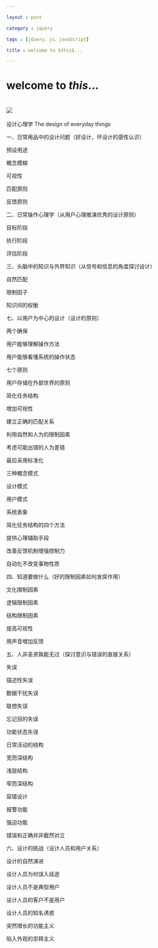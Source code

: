 ```yaml
---

layout : post

category : jquery

tags : [jQuery、js、javaScript]

title : welcome to $this$...

---
```



# welcome to $this$...

# <img src="http://www.baidu.com/img/baidu_sylogo1.gif" />

<?xml version="1.0"?>
<map version="0.9.0">
  <node id="z6S0mCzo">
    <richcontent TYPE="NODE">
      <html>
        <head/>
        <body>
          <p>&#x8BBE;&#x8BA1;&#x5FC3;&#x7406;&#x5B66; The design of everyday things</p>
        </body>
      </html>
    </richcontent>
    <node id="CXMajCbZ" POSITION="right">
      <richcontent TYPE="NODE">
        <html>
          <head/>
          <body>
            <p>&#x4E00;&#x3001;&#x65E5;&#x5E38;&#x7528;&#x54C1;&#x4E2D;&#x7684;&#x8BBE;&#x8BA1;&#x95EE;&#x9898;&#xFF08;&#x597D;&#x8BBE;&#x8BA1;&#xFF0C;&#x574F;&#x8BBE;&#x8BA1;&#x7684;&#x611F;&#x6027;&#x8BA4;&#x8BC6;&#xFF09;</p>
          </body>
        </html>
      </richcontent>
      <node id="YyoM3TBs" POSITION="right">
        <richcontent TYPE="NODE">
          <html>
            <head/>
            <body>
              <p>&#x9884;&#x8BBE;&#x7528;&#x9014;</p>
            </body>
          </html>
        </richcontent>
      </node>
      <node id="pDDRRitd" POSITION="right">
        <richcontent TYPE="NODE">
          <html>
            <head/>
            <body>
              <p>&#x6982;&#x5FF5;&#x6A21;&#x7CCA;</p>
            </body>
          </html>
        </richcontent>
      </node>
      <node id="YVOUEC1L" POSITION="right">
        <richcontent TYPE="NODE">
          <html>
            <head/>
            <body>
              <p>&#x53EF;&#x89C6;&#x6027;</p>
            </body>
          </html>
        </richcontent>
      </node>
      <node id="kwhFTc7N" POSITION="right">
        <richcontent TYPE="NODE">
          <html>
            <head/>
            <body>
              <p>&#x5339;&#x914D;&#x539F;&#x5219;</p>
            </body>
          </html>
        </richcontent>
      </node>
      <node id="jzpPe1rI" POSITION="right">
        <richcontent TYPE="NODE">
          <html>
            <head/>
            <body>
              <p>&#x53CD;&#x9988;&#x539F;&#x5219;</p>
            </body>
          </html>
        </richcontent>
      </node>
    </node>
    <node id="ecnNdO28" POSITION="right">
      <richcontent TYPE="NODE">
        <html>
          <head/>
          <body>
            <p>&#x4E8C;&#x3001;&#x65E5;&#x5E38;&#x64CD;&#x4F5C;&#x5FC3;&#x7406;&#x5B66;&#xFF08;&#x4ECE;&#x7528;&#x6237;&#x5FC3;&#x7406;&#x63A8;&#x6F14;&#x4F18;&#x79C0;&#x7684;&#x8BBE;&#x8BA1;&#x539F;&#x5219;&#xFF09;</p>
          </body>
        </html>
      </richcontent>
      <node id="fP3RYOLH" POSITION="right">
        <richcontent TYPE="NODE">
          <html>
            <head/>
            <body>
              <p>&#x76EE;&#x6807;&#x9636;&#x6BB5;</p>
            </body>
          </html>
        </richcontent>
      </node>
      <node id="uQ5QlFj0" POSITION="right">
        <richcontent TYPE="NODE">
          <html>
            <head/>
            <body>
              <p>&#x6267;&#x884C;&#x9636;&#x6BB5;</p>
            </body>
          </html>
        </richcontent>
      </node>
      <node id="f5YKIXzZ" POSITION="right">
        <richcontent TYPE="NODE">
          <html>
            <head/>
            <body>
              <p>&#x8BC4;&#x4F30;&#x9636;&#x6BB5;</p>
            </body>
          </html>
        </richcontent>
      </node>
    </node>
    <node id="oVN2ihiS" POSITION="left">
      <richcontent TYPE="NODE">
        <html>
          <head/>
          <body>
            <p>&#x4E09;&#x3001;&#x5934;&#x8111;&#x4E2D;&#x7684;&#x77E5;&#x8BC6;&#x4E0E;&#x5916;&#x754C;&#x77E5;&#x8BC6;&#xFF08;&#x4ECE;&#x4FE1;&#x53F7;&#x548C;&#x4FE1;&#x606F;&#x7684;&#x89D2;&#x5EA6;&#x63A2;&#x8BA8;&#x8BBE;&#x8BA1;&#xFF09;</p>
          </body>
        </html>
      </richcontent>
      <node id="NCMHLuOm" POSITION="left">
        <richcontent TYPE="NODE">
          <html>
            <head/>
            <body>
              <p>&#x81EA;&#x7136;&#x5339;&#x914D;</p>
            </body>
          </html>
        </richcontent>
      </node>
      <node id="omR5V25W" POSITION="left">
        <richcontent TYPE="NODE">
          <html>
            <head/>
            <body>
              <p>&#x9650;&#x5236;&#x56E0;&#x5B50;</p>
            </body>
          </html>
        </richcontent>
      </node>
      <node id="Zd3jQnRz" POSITION="left">
        <richcontent TYPE="NODE">
          <html>
            <head/>
            <body>
              <p>&#x77E5;&#x8BC6;&#x95F4;&#x7684;&#x6743;&#x8861;</p>
            </body>
          </html>
        </richcontent>
      </node>
    </node>
    <node id="UM1okmyw" POSITION="right">
      <richcontent TYPE="NODE">
        <html>
          <head/>
          <body>
            <p>&#x4E03;&#x3001;&#x4EE5;&#x7528;&#x6237;&#x4E3A;&#x4E2D;&#x5FC3;&#x7684;&#x8BBE;&#x8BA1;&#xFF08;&#x8BBE;&#x8BA1;&#x7684;&#x539F;&#x5219;&#xFF09;</p>
          </body>
        </html>
      </richcontent>
      <node id="jlBW7ZEM" POSITION="right">
        <richcontent TYPE="NODE">
          <html>
            <head/>
            <body>
              <p>&#x4E24;&#x4E2A;&#x786E;&#x4FDD;</p>
            </body>
          </html>
        </richcontent>
        <node id="IFGHNmqa" POSITION="right">
          <richcontent TYPE="NODE">
            <html>
              <head/>
              <body>
                <p>&#x7528;&#x6237;&#x80FD;&#x591F;&#x7406;&#x89E3;&#x64CD;&#x4F5C;&#x65B9;&#x6CD5;</p>
              </body>
            </html>
          </richcontent>
        </node>
        <node id="m608mu7F" POSITION="right">
          <richcontent TYPE="NODE">
            <html>
              <head/>
              <body>
                <p>&#x7528;&#x6237;&#x80FD;&#x591F;&#x770B;&#x61C2;&#x7CFB;&#x7EDF;&#x7684;&#x64CD;&#x4F5C;&#x72B6;&#x6001;</p>
              </body>
            </html>
          </richcontent>
        </node>
      </node>
      <node id="miNh43hd" POSITION="right">
        <richcontent TYPE="NODE">
          <html>
            <head/>
            <body>
              <p>&#x4E03;&#x4E2A;&#x539F;&#x5219;</p>
            </body>
          </html>
        </richcontent>
        <node id="SCYi7Fzm" POSITION="right">
          <richcontent TYPE="NODE">
            <html>
              <head/>
              <body>
                <p>&#x7528;&#x6237;&#x5B58;&#x50A8;&#x5728;&#x5916;&#x90E8;&#x4E16;&#x754C;&#x7684;&#x539F;&#x5219;</p>
              </body>
            </html>
          </richcontent>
        </node>
        <node id="QyPrUdr3" POSITION="right">
          <richcontent TYPE="NODE">
            <html>
              <head/>
              <body>
                <p>&#x7B80;&#x5316;&#x4EFB;&#x52A1;&#x7ED3;&#x6784;</p>
              </body>
            </html>
          </richcontent>
        </node>
        <node id="xdYs6Rqg" POSITION="right">
          <richcontent TYPE="NODE">
            <html>
              <head/>
              <body>
                <p>&#x589E;&#x52A0;&#x53EF;&#x89C6;&#x6027;</p>
              </body>
            </html>
          </richcontent>
        </node>
        <node id="MMex0jJR" POSITION="right">
          <richcontent TYPE="NODE">
            <html>
              <head/>
              <body>
                <p>&#x5EFA;&#x7ACB;&#x6B63;&#x786E;&#x7684;&#x5339;&#x914D;&#x5173;&#x7CFB;</p>
              </body>
            </html>
          </richcontent>
        </node>
        <node id="nYEsAqUC" POSITION="right">
          <richcontent TYPE="NODE">
            <html>
              <head/>
              <body>
                <p>&#x5229;&#x7528;&#x81EA;&#x7136;&#x548C;&#x4EBA;&#x4E3A;&#x7684;&#x9650;&#x5236;&#x56E0;&#x7D20;</p>
              </body>
            </html>
          </richcontent>
        </node>
        <node id="tfRslyeR" POSITION="right">
          <richcontent TYPE="NODE">
            <html>
              <head/>
              <body>
                <p>&#x8003;&#x8651;&#x53EF;&#x80FD;&#x51FA;&#x9519;&#x7684;&#x4EBA;&#x4E3A;&#x5DEE;&#x9519;</p>
              </body>
            </html>
          </richcontent>
        </node>
        <node id="nruZR3fZ" POSITION="right">
          <richcontent TYPE="NODE">
            <html>
              <head/>
              <body>
                <p>&#x6700;&#x540E;&#x91C7;&#x7528;&#x6807;&#x51C6;&#x5316;</p>
              </body>
            </html>
          </richcontent>
        </node>
      </node>
      <node id="hH6rHPQh" POSITION="right">
        <richcontent TYPE="NODE">
          <html>
            <head/>
            <body>
              <p>&#x4E09;&#x79CD;&#x6982;&#x5FF5;&#x6A21;&#x5F0F;</p>
            </body>
          </html>
        </richcontent>
        <node id="qbmfZMzo" POSITION="right">
          <richcontent TYPE="NODE">
            <html>
              <head/>
              <body>
                <p>&#x8BBE;&#x8BA1;&#x6A21;&#x5F0F;</p>
              </body>
            </html>
          </richcontent>
        </node>
        <node id="NNRrPFVK" POSITION="right">
          <richcontent TYPE="NODE">
            <html>
              <head/>
              <body>
                <p>&#x7528;&#x6237;&#x6A21;&#x5F0F;</p>
              </body>
            </html>
          </richcontent>
        </node>
        <node id="YMeeqOlq" POSITION="right">
          <richcontent TYPE="NODE">
            <html>
              <head/>
              <body>
                <p>&#x7CFB;&#x7EDF;&#x8868;&#x8C61;</p>
              </body>
            </html>
          </richcontent>
        </node>
      </node>
      <node id="QgcTzjym" POSITION="right">
        <richcontent TYPE="NODE">
          <html>
            <head/>
            <body>
              <p>&#x7B80;&#x5316;&#x4EFB;&#x52A1;&#x7ED3;&#x6784;&#x7684;&#x56DB;&#x4E2A;&#x65B9;&#x6CD5;</p>
            </body>
          </html>
        </richcontent>
        <node id="ATMQQ1K5" POSITION="right">
          <richcontent TYPE="NODE">
            <html>
              <head/>
              <body>
                <p>&#x63D0;&#x4F9B;&#x5FC3;&#x7406;&#x8F85;&#x52A9;&#x624B;&#x6BB5;</p>
              </body>
            </html>
          </richcontent>
        </node>
        <node id="CZXXEw1f" POSITION="right">
          <richcontent TYPE="NODE">
            <html>
              <head/>
              <body>
                <p>&#x6539;&#x5584;&#x53CD;&#x9988;&#x673A;&#x5236;&#x589E;&#x5F3A;&#x63A7;&#x5236;&#x529B;</p>
              </body>
            </html>
          </richcontent>
        </node>
        <node id="NadJ1mqv" POSITION="right">
          <richcontent TYPE="NODE">
            <html>
              <head/>
              <body>
                <p>&#x81EA;&#x52A8;&#x5316;&#x4E0D;&#x6539;&#x53D8;&#x4E8B;&#x7269;&#x6027;&#x8D28;</p>
              </body>
            </html>
          </richcontent>
        </node>
      </node>
    </node>
    <node id="EfX4HO2H" POSITION="left">
      <richcontent TYPE="NODE">
        <html>
          <head/>
          <body>
            <p>&#x56DB;&#x3001;&#x77E5;&#x9053;&#x8981;&#x505A;&#x4EC0;&#x4E48;&#xFF08;&#x597D;&#x7684;&#x9650;&#x5236;&#x56E0;&#x7D20;&#x5982;&#x4F55;&#x53D1;&#x6325;&#x4F5C;&#x7528;&#xFF09;</p>
          </body>
        </html>
      </richcontent>
      <node id="dHQuZK0n" POSITION="left">
        <richcontent TYPE="NODE">
          <html>
            <head/>
            <body>
              <p>&#x6587;&#x5316;&#x9650;&#x5236;&#x56E0;&#x7D20;</p>
            </body>
          </html>
        </richcontent>
      </node>
      <node id="tgb8zdVW" POSITION="left">
        <richcontent TYPE="NODE">
          <html>
            <head/>
            <body>
              <p>&#x903B;&#x8F91;&#x9650;&#x5236;&#x56E0;&#x7D20;</p>
            </body>
          </html>
        </richcontent>
      </node>
      <node id="Ym5ZU1oj" POSITION="left">
        <richcontent TYPE="NODE">
          <html>
            <head/>
            <body>
              <p>&#x7ED3;&#x6784;&#x9650;&#x5236;&#x56E0;&#x7D20;</p>
            </body>
          </html>
        </richcontent>
      </node>
      <node id="tes05qDm" POSITION="left">
        <richcontent TYPE="NODE">
          <html>
            <head/>
            <body>
              <p>&#x63D0;&#x9AD8;&#x53EF;&#x89C6;&#x6027;</p>
            </body>
          </html>
        </richcontent>
      </node>
      <node id="pf67vssX" POSITION="left">
        <richcontent TYPE="NODE">
          <html>
            <head/>
            <body>
              <p>&#x7528;&#x58F0;&#x97F3;&#x589E;&#x52A0;&#x53CD;&#x9988;</p>
            </body>
          </html>
        </richcontent>
      </node>
    </node>
    <node id="QQmvbKNo" POSITION="right">
      <richcontent TYPE="NODE">
        <html>
          <head/>
          <body>
            <p>&#x4E94;&#x3001;&#x4EBA;&#x975E;&#x5723;&#x8D24;&#x5B70;&#x80FD;&#x65E0;&#x8FC7;&#xFF08;&#x63A2;&#x8BA8;&#x610F;&#x8BC6;&#x4E0E;&#x9519;&#x8BEF;&#x7684;&#x76F4;&#x63A5;&#x5173;&#x7CFB;&#xFF09;</p>
          </body>
        </html>
      </richcontent>
      <node id="HpMib2FZ" POSITION="right">
        <richcontent TYPE="NODE">
          <html>
            <head/>
            <body>
              <p>&#x5931;&#x8BEF;</p>
            </body>
          </html>
        </richcontent>
        <node id="xbfSUEQ3" POSITION="right">
          <richcontent TYPE="NODE">
            <html>
              <head/>
              <body>
                <p>&#x63CF;&#x8FF0;&#x6027;&#x5931;&#x8BEF;</p>
              </body>
            </html>
          </richcontent>
        </node>
        <node id="dvRw02hE" POSITION="right">
          <richcontent TYPE="NODE">
            <html>
              <head/>
              <body>
                <p>&#x6570;&#x636E;&#x5E72;&#x6270;&#x5931;&#x8BEF;</p>
              </body>
            </html>
          </richcontent>
        </node>
        <node id="F5l1MOkg" POSITION="right">
          <richcontent TYPE="NODE">
            <html>
              <head/>
              <body>
                <p>&#x8054;&#x60F3;&#x5931;&#x8BEF;</p>
              </body>
            </html>
          </richcontent>
        </node>
        <node id="ZPy3uFbD" POSITION="right">
          <richcontent TYPE="NODE">
            <html>
              <head/>
              <body>
                <p>&#x5FD8;&#x8BB0;&#x76EE;&#x7684;&#x5931;&#x8BEF;</p>
              </body>
            </html>
          </richcontent>
        </node>
        <node id="H5EvAqzN" POSITION="right">
          <richcontent TYPE="NODE">
            <html>
              <head/>
              <body>
                <p>&#x529F;&#x80FD;&#x72B6;&#x6001;&#x5931;&#x8BEF;</p>
              </body>
            </html>
          </richcontent>
        </node>
      </node>
      <node id="zRrK58zT" POSITION="right">
        <richcontent TYPE="NODE">
          <html>
            <head/>
            <body>
              <p>&#x65E5;&#x5E38;&#x6D3B;&#x52A8;&#x7684;&#x7ED3;&#x6784;</p>
            </body>
          </html>
        </richcontent>
        <node id="A8si2ENl" POSITION="right">
          <richcontent TYPE="NODE">
            <html>
              <head/>
              <body>
                <p>&#x5BBD;&#x800C;&#x6DF1;&#x7ED3;&#x6784;</p>
              </body>
            </html>
          </richcontent>
        </node>
        <node id="R3taAiyY" POSITION="right">
          <richcontent TYPE="NODE">
            <html>
              <head/>
              <body>
                <p>&#x6D45;&#x5C42;&#x7ED3;&#x6784;</p>
              </body>
            </html>
          </richcontent>
        </node>
        <node id="FVuSGht0" POSITION="right">
          <richcontent TYPE="NODE">
            <html>
              <head/>
              <body>
                <p>&#x7A84;&#x800C;&#x6DF1;&#x7ED3;&#x6784;</p>
              </body>
            </html>
          </richcontent>
        </node>
      </node>
      <node id="xCvCzBeM" POSITION="right">
        <richcontent TYPE="NODE">
          <html>
            <head/>
            <body>
              <p>&#x5BB9;&#x9519;&#x8BBE;&#x8BA1;</p>
            </body>
          </html>
        </richcontent>
        <node id="FqFwxBuK" POSITION="right">
          <richcontent TYPE="NODE">
            <html>
              <head/>
              <body>
                <p>&#x62A5;&#x8B66;&#x529F;&#x80FD;</p>
              </body>
            </html>
          </richcontent>
        </node>
        <node id="K7Oq3yMu" POSITION="right">
          <richcontent TYPE="NODE">
            <html>
              <head/>
              <body>
                <p>&#x5F3A;&#x8FEB;&#x529F;&#x80FD;</p>
              </body>
            </html>
          </richcontent>
        </node>
      </node>
      <node id="Prz8rawe" POSITION="right">
        <richcontent TYPE="NODE">
          <html>
            <head/>
            <body>
              <p>&#x9519;&#x8BEF;&#x548C;&#x6B63;&#x786E;&#x5E76;&#x975E;&#x622A;&#x7136;&#x5BF9;&#x7ACB;</p>
            </body>
          </html>
        </richcontent>
      </node>
    </node>
    <node id="z17CTtzR" POSITION="left">
      <richcontent TYPE="NODE">
        <html>
          <head/>
          <body>
            <p>&#x516D;&#x3001;&#x8BBE;&#x8BA1;&#x7684;&#x6311;&#x6218;&#xFF08;&#x8BBE;&#x8BA1;&#x4EBA;&#x5458;&#x548C;&#x7528;&#x6237;&#x5173;&#x7CFB;&#xFF09;</p>
          </body>
        </html>
      </richcontent>
      <node id="PIbm7hl1" POSITION="left">
        <richcontent TYPE="NODE">
          <html>
            <head/>
            <body>
              <p>&#x8BBE;&#x8BA1;&#x7684;&#x81EA;&#x7136;&#x6F14;&#x8FDB;</p>
            </body>
          </html>
        </richcontent>
      </node>
      <node id="B6N6izTR" POSITION="left">
        <richcontent TYPE="NODE">
          <html>
            <head/>
            <body>
              <p>&#x8BBE;&#x8BA1;&#x4EBA;&#x5458;&#x4E3A;&#x4F55;&#x8BEF;&#x5165;&#x6B67;&#x9014;</p>
            </body>
          </html>
        </richcontent>
        <node id="pDtKkn07" POSITION="left">
          <richcontent TYPE="NODE">
            <html>
              <head/>
              <body>
                <p>&#x8BBE;&#x8BA1;&#x4EBA;&#x5458;&#x4E0D;&#x662F;&#x5178;&#x578B;&#x7528;&#x6237;</p>
              </body>
            </html>
          </richcontent>
        </node>
        <node id="Fsvxp8nU" POSITION="left">
          <richcontent TYPE="NODE">
            <html>
              <head/>
              <body>
                <p>&#x8BBE;&#x8BA1;&#x4EBA;&#x5458;&#x7684;&#x5BA2;&#x6237;&#x4E0D;&#x662F;&#x7528;&#x6237;</p>
              </body>
            </html>
          </richcontent>
        </node>
      </node>
      <node id="aG1RPptq" POSITION="left">
        <richcontent TYPE="NODE">
          <html>
            <head/>
            <body>
              <p>&#x8BBE;&#x8BA1;&#x4EBA;&#x5458;&#x7684;&#x77E5;&#x540D;&#x8BF1;&#x60D1;</p>
            </body>
          </html>
        </richcontent>
        <node id="neXU5ogX" POSITION="left">
          <richcontent TYPE="NODE">
            <html>
              <head/>
              <body>
                <p>&#x7A81;&#x7136;&#x589E;&#x957F;&#x7684;&#x529F;&#x80FD;&#x4E3B;&#x4E49;</p>
              </body>
            </html>
          </richcontent>
        </node>
        <node id="P3RLmLeU" POSITION="left">
          <richcontent TYPE="NODE">
            <html>
              <head/>
              <body>
                <p>&#x9677;&#x5165;&#x5916;&#x89C2;&#x7684;&#x5D07;&#x62DC;&#x4E3B;&#x4E49;</p>
              </body>
            </html>
          </richcontent>
        </node>
      </node>
    </node>
  </node>
</map>



